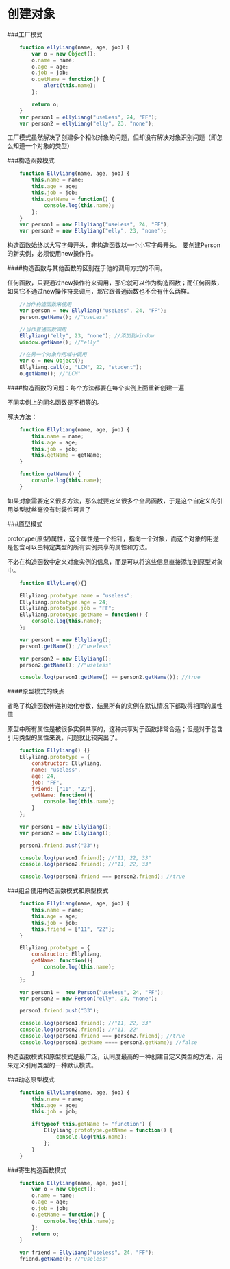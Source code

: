 创建对象
=======

###工厂模式

```js
	function ellyLiang(name, age, job) {
        var o = new Object();
        o.name = name;
        o.age = age;
        o.job = job;
        o.getName = function() {
            alert(this.name);
        };

        return o;
    }
    var person1 = ellyLiang("useLess", 24, "FF");
    var person2 = ellyLiang("elly", 23, "none");
```

工厂模式虽然解决了创建多个相似对象的问题，但却没有解决对象识别问题（即怎么知道一个对象的类型）

###构造函数模式

```js
	function Ellyliang(name, age, job) {
        this.name = name;
        this.age = age;
        this.job = job;
        this.getName = function() {
            console.log(this.name);
        };
    }
    var person1 = new Ellyliang("useLess", 24, "FF");
    var person2 = new Ellyliang("elly", 23, "none");
```

构造函数始终以大写字母开头，非构造函数以一个小写字母开头。
要创建Person的新实例，必须使用new操作符。

####构造函数与其他函数的区别在于他的调用方式的不同。

任何函数，只要通过new操作符来调用，那它就可以作为构造函数；而任何函数，如果它不通过new操作符来调用，那它跟普通函数也不会有什么两样。

```js
	//当作构造函数来使用
    var person = new Ellyliang("useLess", 24, "FF");
    person.getName(); //"useLess"

    //当作普通函数调用
    Ellyliang("elly", 23, "none"); //添加到window
    window.getName(); //"elly"

    //在另一个对象作用域中调用
    var o = new Object();
    Ellyliang.call(o, "LCM", 22, "student");
    o.getName(); //"LCM" 
```

####构造函数的问题：每个方法都要在每个实例上面重新创建一遍

不同实例上的同名函数是不相等的。

解决方法：

```js
	function Ellyliang(name, age, job) {
		this.name = name;
		this.age = age;
		this.job = job;
		this.getName = getName;
	}

	function getName() {
		console.log(this.name);
	}
```

如果对象需要定义很多方法，那么就要定义很多个全局函数，于是这个自定义的引用类型就丝毫没有封装性可言了

###原型模式

prototype(原型)属性，这个属性是一个指针，指向一个对象，而这个对象的用途是包含可以由特定类型的所有实例共享的属性和方法。

不必在构造函数中定义对象实例的信息，而是可以将这些信息直接添加到原型对象中。

```js
	function Ellyliang(){}

	Ellyliang.prototype.name = "useless";
	Ellyliang.prototype.age = 24;
	Ellyliang.prototype.job = "FF";
	Ellyliang.prototype.getName = function() {
		console.log(this.name);
	};

	var person1 = new Ellyliang();
	person1.getName(); //"useless"

	var person2 = new Ellyliang();
	person2.getName(); //"useless"

	console.log(person1.getName() == person2.getName()); //true
```

####原型模式的缺点

省略了构造函数传递初始化参数，结果所有的实例在默认情况下都取得相同的属性值

原型中所有属性是被很多实例共享的，这种共享对于函数非常合适；但是对于包含引用类型的属性来说，问题就比较突出了。

```js
	function Ellyliang() {}
	Ellyliang.prototype = {
		constructor: Ellyliang,
		name: "useless",
		age: 24,
		job: "FF",
		friend: ["11", "22"],
		getName: function(){
			console.log(this.name);
		}
	};

	var person1 = new Ellyliang();
	var person2 = new Ellyliang();

	person1.friend.push("33");

	console.log(person1.friend); //"11, 22, 33"
	console.log(person2.friend); //"11, 22, 33"

	console.log(person1.friend === person2.friend); //true
```

###组合使用构造函数模式和原型模式

```js
	function Ellyliang(name, age, job) {
		this.name = name;
		this.age = age;
		this.job = job;
		this.friend = ["11", "22"];
	}

	Ellyliang.prototype = {
		constructor: Ellyliang,
		getName: function(){
			console.log(this.name);
		}
	};

	var person1 =  new Person("useless", 24, "FF");
	var person2 = new Person("elly", 23, "none");

	person1.friend.push("33");

	console.log(person1.friend); //"11, 22, 33"
	console.log(person2.friend); //"11, 22"
	console.log(person1.friend === person2.friend); //true
	console.log(person1.getName ==== person2.getName); //false
```

构造函数模式和原型模式是最广泛，认同度最高的一种创建自定义类型的方法，用来定义引用类型的一种默认模式。

###动态原型模式

```js
	function Ellyliang(name, age, job) {
		this.name = name;
		this.age = age;
		this.job = job;

		if(typeof this.getName != "function") {
			Ellyliang.prototype.getName = function() {
				console.log(this.name);
			};
		}
	}
```

###寄生构造函数模式

```js
	function Ellyliang(name, age, job){
		var o = new Object();
		o.name = name;
		o.age = age;
		o.job = job;
		o.getName = function() {
			console.log(this.name);
		};
		return o;
	}

	var friend = Ellyliang("useless", 24, "FF");
	friend.getName(); //"useless"
```














